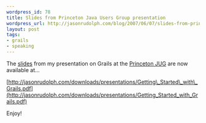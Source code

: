 ```yaml
---
wordpress_id: 78
title: Slides from Princeton Java Users Group presentation
wordpress_url: http://jasonrudolph.com/blog/2007/06/07/slides-from-princeton-java-users-group-presentations/
layout: post
tags:
- grails
- speaking
---
```

The [slides](http://jasonrudolph.com/downloads/presentations/Getting_Started_with_Grails.pdf) from my presentation on Grails at the [Princeton JUG](http://jasonrudolph.com/blog/2007/05/30/groovy-grails-double-header-at-princeton-jug/) are now available at…

[http://jasonrudolph.com/downloads/presentations/Getting\_Started\_with\_Grails.pdf](http://jasonrudolph.com/downloads/presentations/Getting_Started_with_Grails.pdf)

Enjoy!
